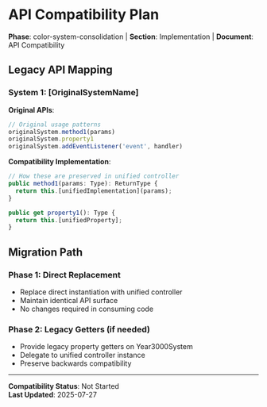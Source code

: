 # API Compatibility Plan

**Phase**: color-system-consolidation | **Section**: Implementation | **Document**: API Compatibility

## Legacy API Mapping

### System 1: [OriginalSystemName]
**Original APIs**:
```typescript
// Original usage patterns
originalSystem.method1(params)
originalSystem.property1
originalSystem.addEventListener('event', handler)
```

**Compatibility Implementation**:
```typescript
// How these are preserved in unified controller
public method1(params: Type): ReturnType {
  return this.[unifiedImplementation](params);
}

public get property1(): Type {
  return this.[unifiedProperty];
}
```

## Migration Path
### Phase 1: Direct Replacement
- Replace direct instantiation with unified controller
- Maintain identical API surface
- No changes required in consuming code

### Phase 2: Legacy Getters (if needed)
- Provide legacy property getters on Year3000System
- Delegate to unified controller instance
- Preserve backwards compatibility

---
**Compatibility Status**: Not Started  
**Last Updated**: 2025-07-27
